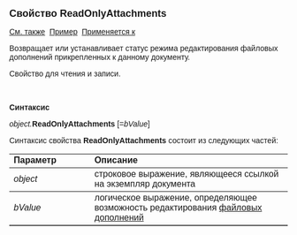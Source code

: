 <html>
<head>
<title>Документ\ReadOnlyAttachments</title>
</head>

<body>

<p><font size="4" face="Arial"><strong>Свойство ReadOnlyAttachments</strong></font></p>

<p><font face="Arial"><a href="Attachments.html">См. также</a>&nbsp;
<u>Пример</u>&nbsp;
<a href="../Asdoc.html">Применяется к</a></font></p>

<p><font face="Arial">Возвращает или устанавливает статус режима 
редактирования файловых дополнений прикрепленных к данному документу.</font></p>

<p class="label"><font face="Arial">Свойство для чтения и записи.</font></p>

<p class="label">&nbsp;</p>

<p class="label"><b><font face="Arial">Синтаксис</font></b></p>

<p><font face="Arial"><em>object.</em><strong>ReadOnlyAttachments</strong>
[=<em>bValue</em>]</font></p>

<p><font face="Arial">Синтаксис свойства <strong>ReadOnlyAttachments</strong>
состоит из следующих частей:</font></p>

<table border="1" cellPadding="5" cols="2" frame="below" rules="rows">
<TBODY>
  <tr vAlign="top">
    <td class="label" width="29%"><font face="Arial"><b>Параметр</b></font></td>
    <td class="label" width="71%"><font face="Arial"><strong>Описание</strong></font></td>
  </tr>
  <tr>
    <td width="29%"><em><font face="Arial">object</font></em></td>
    <td width="71%"><font face="Arial">строковое выражение, являющееся 
	ссылкой на экземпляр документа</font></td>
  </tr>
  <tr>
    <td width="29%"><font face="Arial"><em>bValue</em></font></td>
    <td width="71%"><font face="Arial">логическое выражение, 
	определяющее возможность редактирования <a href="../AsAttachment.html"> 
	файловых дополнений</a></font></td>
  </tr>
</TBODY>
</table>
</body>
</html>

